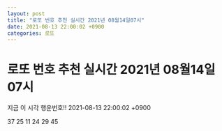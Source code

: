 ```yaml
---
layout: post
title: "로또 번호 추천 실시간 2021년 08월14일07시"
date: 2021-08-13 22:00:02 +0900
categories: 로또
---
```


# 로또 번호 추천 실시간 2021년 08월14일07시

지금 이 시각 행운번호!! 2021-08-13 22:00:02 +0900

 37  25  11  24  29  45 

